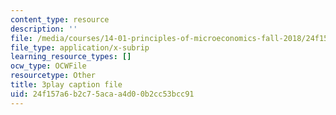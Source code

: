 ```yaml
---
content_type: resource
description: ''
file: /media/courses/14-01-principles-of-microeconomics-fall-2018/24f157a6b2c75acaa4d00b2cc53bcc91_osaVeUBA0Qk.vtt
file_type: application/x-subrip
learning_resource_types: []
ocw_type: OCWFile
resourcetype: Other
title: 3play caption file
uid: 24f157a6-b2c7-5aca-a4d0-0b2cc53bcc91
---
```

